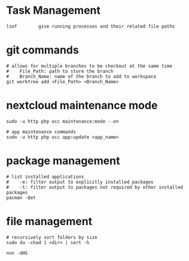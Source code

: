 # Task Management
```
lsof		give running processes and their related file paths 
```

# git commands
```
# allows for multiple branches to be checkout at the same time
#    File_Path: path to store the branch
#    Branch_Name: name of the branch to add to workspace
git worktree add <File_Path> <Branch_Name>
```

# nextcloud maintenance mode
```
sudo -u http php occ maintenance:mode --on

# app maintenance commands
sudo -u http php occ app:update <app_name>
```

# package management
```
# list installed applications
#    -e: filter output to explicitly installed packages
#    -t: filter output to packages not required by other installed packages
pacman -Qet
```


# file management
```
# recursively sort folders by size
sudo du -chad 1 <dir> | sort -h

nnn -dHS
```
